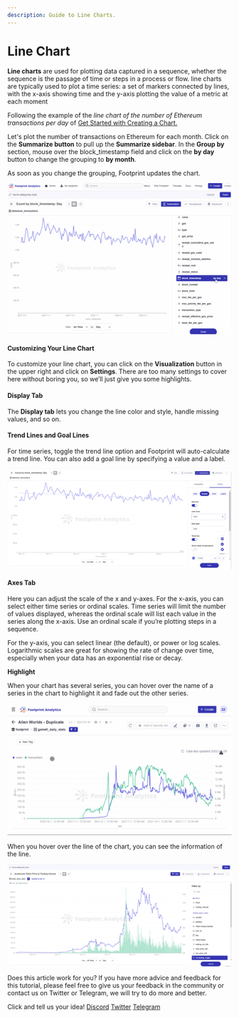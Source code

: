 ```yaml
---
description: Guide to Line Charts.
---
```


# Line Chart

**Line charts** are used for plotting data captured in a sequence, whether the sequence is the passage of time or steps in a process or flow. line charts are typically used to plot a time series: a set of markers connected by lines, with the x-axis showing time and the y-axis plotting the value of a metric at each moment

Following the example of the _line chart of the number of Ethereum transactions per day_ of [Get Started with Creating a Chart.](../tutorial/get-started-with-creating-a-chart.md)

Let's plot the number of transactions on Ethereum for each month. Click on the **Summarize button** to pull up the **Summarize sidebar**. In the **Group by** section, mouse over the block\_timestamp field and click on the **by day** button to change the grouping to **by month**.

As soon as you change the grouping, Footprint updates the chart.

![](<../../.gitbook/assets/0 (3) (1) (1)>)

#### **Customizing Your Line Chart** <a href="#_9o63tr9edzo7" id="_9o63tr9edzo7"></a>

To customize your line chart, you can click on the **Visualization** button in the upper right and click on **Settings**. There are too many settings to cover here without boring you, so we’ll just give you some highlights.

#### **Display Tab** <a href="#_md8pqnn8ct5p" id="_md8pqnn8ct5p"></a>

The **Display tab** lets you change the line color and style, handle missing values, and so on.

#### **Trend Lines and Goal Lines** <a href="#_frojpzmlvfv2" id="_frojpzmlvfv2"></a>

For time series, toggle the trend line option and Footprint will auto-calculate a trend line. You can also add a goal line by specifying a value and a label.

![](<../../.gitbook/assets/1 (3) (1) (1)>)

#### **Axes Tab**

Here you can adjust the scale of the x and y-axes. For the x-axis, you can select either time series or ordinal scales. Time series will limit the number of values displayed, whereas the ordinal scale will list each value in the series along the x-axis. Use an ordinal scale if you’re plotting steps in a sequence.

For the y-axis, you can select linear (the default), or power or log scales. Logarithmic scales are great for showing the rate of change over time, especially when your data has an exponential rise or decay.

**Highlight**

When your chart has several series, you can hover over the name of a series in the chart to highlight it and fade out the other series.

![](<../../.gitbook/assets/2 (1)>)

When you hover over the line of the chart, you can see the information of the line.

![](<../../.gitbook/assets/3 (2)>)

Does this article work for you? If you have more advice and feedback for this tutorial, please feel free to give us your feedback in the community or contact us on Twitter or Telegram, we will try to do more and better.&#x20;

Click and tell us your idea! [Discord](https://discord.com/invite/3HYaR6USM7) [Twitter](https://twitter.com/Footprint\_DeFi) [Telegram](https://t.me/joinchat/4-ocuURAr2thODFh)

